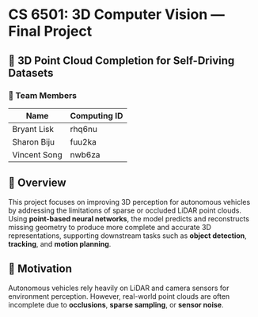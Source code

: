 # CS 6501: 3D Computer Vision — Final Project

## 🚗 3D Point Cloud Completion for Self-Driving Datasets

### 👥 Team Members
| Name           | Computing ID |
|----------------|--------------|
| Bryant Lisk    | rhq6nu       |
| Sharon Biju    | fuu2ka       |
| Vincent Song   | nwb6za       |

## 📌 Overview
This project focuses on improving 3D perception for autonomous vehicles by addressing the limitations of sparse or occluded LiDAR point clouds. Using **point-based neural networks**, the model predicts and reconstructs missing geometry to produce more complete and accurate 3D representations, supporting downstream tasks such as **object detection**, **tracking**, and **motion planning**.

## 🎯 Motivation
Autonomous vehicles rely heavily on LiDAR and camera sensors for environment perception. However, real-world point clouds are often incomplete due to **occlusions**, **sparse sampling**, or **sensor noise**.
